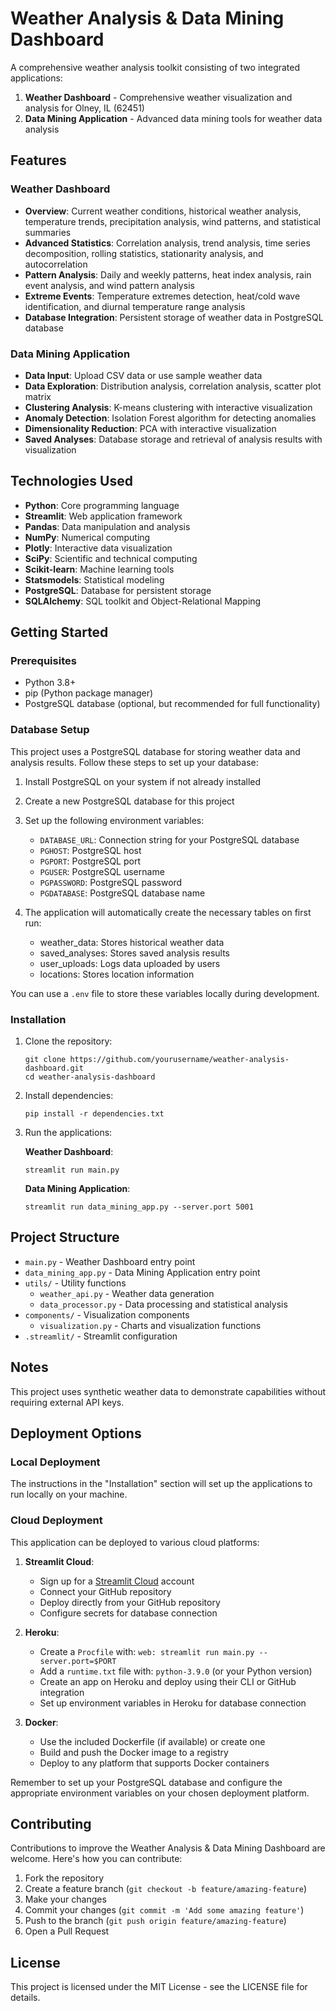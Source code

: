# Weather Analysis & Data Mining Dashboard

A comprehensive weather analysis toolkit consisting of two integrated applications:

1. **Weather Dashboard** - Comprehensive weather visualization and analysis for Olney, IL (62451)
2. **Data Mining Application** - Advanced data mining tools for weather data analysis

## Features

### Weather Dashboard

- **Overview**: Current weather conditions, historical weather analysis, temperature trends, precipitation analysis, wind patterns, and statistical summaries
- **Advanced Statistics**: Correlation analysis, trend analysis, time series decomposition, rolling statistics, stationarity analysis, and autocorrelation
- **Pattern Analysis**: Daily and weekly patterns, heat index analysis, rain event analysis, and wind pattern analysis
- **Extreme Events**: Temperature extremes detection, heat/cold wave identification, and diurnal temperature range analysis
- **Database Integration**: Persistent storage of weather data in PostgreSQL database

### Data Mining Application

- **Data Input**: Upload CSV data or use sample weather data
- **Data Exploration**: Distribution analysis, correlation analysis, scatter plot matrix
- **Clustering Analysis**: K-means clustering with interactive visualization
- **Anomaly Detection**: Isolation Forest algorithm for detecting anomalies
- **Dimensionality Reduction**: PCA with interactive visualization
- **Saved Analyses**: Database storage and retrieval of analysis results with visualization

## Technologies Used

- **Python**: Core programming language
- **Streamlit**: Web application framework
- **Pandas**: Data manipulation and analysis
- **NumPy**: Numerical computing
- **Plotly**: Interactive data visualization
- **SciPy**: Scientific and technical computing
- **Scikit-learn**: Machine learning tools
- **Statsmodels**: Statistical modeling
- **PostgreSQL**: Database for persistent storage
- **SQLAlchemy**: SQL toolkit and Object-Relational Mapping

## Getting Started

### Prerequisites

- Python 3.8+
- pip (Python package manager)
- PostgreSQL database (optional, but recommended for full functionality)

### Database Setup

This project uses a PostgreSQL database for storing weather data and analysis results. Follow these steps to set up your database:

1. Install PostgreSQL on your system if not already installed
2. Create a new PostgreSQL database for this project
3. Set up the following environment variables:

   - `DATABASE_URL`: Connection string for your PostgreSQL database
   - `PGHOST`: PostgreSQL host
   - `PGPORT`: PostgreSQL port
   - `PGUSER`: PostgreSQL username
   - `PGPASSWORD`: PostgreSQL password
   - `PGDATABASE`: PostgreSQL database name

4. The application will automatically create the necessary tables on first run:
   - weather_data: Stores historical weather data
   - saved_analyses: Stores saved analysis results
   - user_uploads: Logs data uploaded by users
   - locations: Stores location information

You can use a `.env` file to store these variables locally during development.

### Installation

1. Clone the repository:
   ```
   git clone https://github.com/yourusername/weather-analysis-dashboard.git
   cd weather-analysis-dashboard
   ```

2. Install dependencies:
   ```
   pip install -r dependencies.txt
   ```

3. Run the applications:
   
   **Weather Dashboard**:
   ```
   streamlit run main.py
   ```
   
   **Data Mining Application**:
   ```
   streamlit run data_mining_app.py --server.port 5001
   ```

## Project Structure

- `main.py` - Weather Dashboard entry point
- `data_mining_app.py` - Data Mining Application entry point
- `utils/` - Utility functions
  - `weather_api.py` - Weather data generation
  - `data_processor.py` - Data processing and statistical analysis
- `components/` - Visualization components
  - `visualization.py` - Charts and visualization functions
- `.streamlit/` - Streamlit configuration

## Notes

This project uses synthetic weather data to demonstrate capabilities without requiring external API keys.

## Deployment Options

### Local Deployment
The instructions in the "Installation" section will set up the applications to run locally on your machine.

### Cloud Deployment
This application can be deployed to various cloud platforms:

1. **Streamlit Cloud**:
   - Sign up for a [Streamlit Cloud](https://streamlit.io/cloud) account
   - Connect your GitHub repository
   - Deploy directly from your GitHub repository
   - Configure secrets for database connection

2. **Heroku**:
   - Create a `Procfile` with: `web: streamlit run main.py --server.port=$PORT`
   - Add a `runtime.txt` file with: `python-3.9.0` (or your Python version)
   - Create an app on Heroku and deploy using their CLI or GitHub integration
   - Set up environment variables in Heroku for database connection

3. **Docker**:
   - Use the included Dockerfile (if available) or create one
   - Build and push the Docker image to a registry
   - Deploy to any platform that supports Docker containers

Remember to set up your PostgreSQL database and configure the appropriate environment variables on your chosen deployment platform.

## Contributing

Contributions to improve the Weather Analysis & Data Mining Dashboard are welcome. Here's how you can contribute:

1. Fork the repository
2. Create a feature branch (`git checkout -b feature/amazing-feature`)
3. Make your changes
4. Commit your changes (`git commit -m 'Add some amazing feature'`)
5. Push to the branch (`git push origin feature/amazing-feature`)
6. Open a Pull Request

## License

This project is licensed under the MIT License - see the LICENSE file for details.